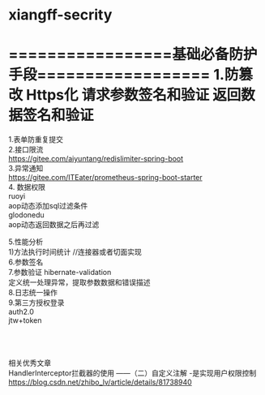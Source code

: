 # xiangff-secrity
=================基础必备防护手段==================
1.防篡改
  Https化
  请求参数签名和验证
  返回数据签名和验证
==================================================
1.表单防重复提交</br>
2.接口限流</br>
  https://gitee.com/aiyuntang/redislimiter-spring-boot </br>
3.异常通知</br>
   https://gitee.com/ITEater/prometheus-spring-boot-starter</br>
4. 数据权限</br>
   ruoyi </br>
     aop动态添加sql过滤条件</br>
   glodonedu</br>
     aop动态返回数据之后再过滤</br>
     
5.性能分析 <br/>
   1)方法执行时间统计 //连接器或者切面实现<br/>
6.参数签名<br/>
7.参数验证 hibernate-validation <br/>
    定义统一处理异常，提取参数数据和错误描述 <br/>
8.日志统一操作 <br/>
9.第三方授权登录 <br/>auth2.0 <br/>jtw+token<br/>

<br/><br/><br/>
相关优秀文章<br/>
HandlerInterceptor拦截器的使用 ——（二）自定义注解 -是实现用户权限控制 https://blog.csdn.net/zhibo_lv/article/details/81738940<br/>
   
  
 
